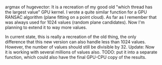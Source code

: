 argmax of hugevector:
It is a recreation of my good old "which thread has the largest value" GPU kernel.
I wrote a quite similar function for a GPU RANSAC algorithm (plane fitting on a point cloud).
As far as I remember that was always used for 1024 values (random plane candidates).
Now I'm planning to extend it to way more values.

In current state, this is really a recreation of the old thing, the only
difference that this new version can also handle less than 1024 values.
However, the number of values should still be divisible by 32.
Update: Now it is working with several millions of values also.
TODO: put it into a separate function, which could also have the final GPU-CPU copy of the results. 


